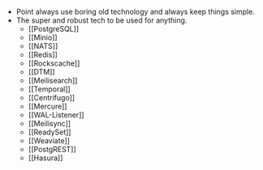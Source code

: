 - Point always use boring old technology and always keep things simple.
- The super and robust tech to be used for anything.
	- [[PostgreSQL]]
	- [[Minio]]
	- [[NATS]]
	- [[Redis]]
	- [[Rockscache]]
	- [[DTM]]
	- [[Meilisearch]]
	- [[Temporal]]
	- [[Centrifugo]]
	- [[Mercure]]
	- [[WAL-Listener]]
	- [[Meilisync]]
	- [[ReadySet]]
	- [[Weaviate]]
	- [[PostgREST]]
	- [[Hasura]]